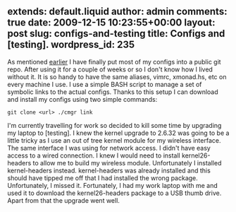extends: default.liquid
author: admin
comments: true
date: 2009-12-15 10:23:55+00:00
layout: post
slug: configs-and-testing
title: Configs and [testing].
wordpress_id: 235
---

As mentioned [earlier](http://blog.sambodata.com/?p=227) I have finally put most of my configs into a public git repo. After using it for a couple of weeks or so I don't know how I lived without it. It is so handy to have the same aliases, vimrc, xmonad.hs, etc on every machine I use. I use a simple BASH script to manage a set of symbolic links to the actual configs. Thanks to this setup I can download and install my configs using two simple commands:

`git clone <url>
./cmgr link`

I'm currently travelling for work so decided to kill some time by upgrading my laptop to [testing]. I knew the kernel upgrade to 2.6.32 was going to be a little tricky as I use an out of tree kernel module for my wireless interface. The same interface I was using for network access. I didn't have easy access to a wired connection. I knew I would need to install kernel26-headers to allow me to build my wireless module. Unfortunately I installed kernel-headers instead. kernel-headers was already installed and this should have tipped me off that I had installed the wrong package. Unfortunately, I missed it. Fortunately, I had my work laptop with me and used it to download the kernel26-headers package to a USB thumb drive. Apart from that the upgrade went well.
